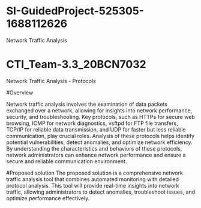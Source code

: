 # SI-GuidedProject-525305-1688112626
Network Traffic Analysis
# CTI_Team-3.3_20BCN7032
Network Traffic Analysis - Protocols

#Overview

Network traffic analysis involves the examination of data packets exchanged over a network, allowing for insights into network performance, security, and troubleshooting. Key protocols, such as HTTPs for secure web browsing, ICMP for network diagnostics, vsftpd for FTP file transfers, TCP/IP for reliable data transmission, and UDP for faster but less reliable communication, play crucial roles. Analysis of these protocols helps identify potential vulnerabilities, detect anomalies, and optimize network efficiency. By understanding the characteristics and behaviors of these protocols, network administrators can enhance network performance and ensure a secure and reliable communication environment.

#Proposed solution
         The proposed solution is a comprehensive network traffic analysis tool that combines automated monitoring with detailed protocol analysis. This tool will provide real-time insights into network traffic, allowing administrators to detect anomalies, troubleshoot issues, and optimize performance effectively.

